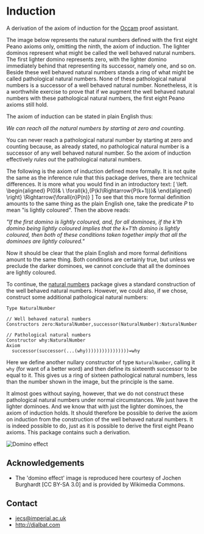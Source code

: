 # Induction

A derivation of the axiom of induction for the [Occam](http://djalbat.com/occam) proof assistant.

The image below represents the natural numbers defined with the first eight Peano axioms only, omitting the ninth, the axiom of induction. 
The lighter dominos represent what might be called the well behaved natural numbers. 
The first lighter domino represents zero, with the lighter domino immediately behind that representing its successor, namely one, and so on. 
Beside these well behaved natural numbers stands a ring of what might be called pathological natural numbers. 
None of these pathological natural numbers is a successor of a well behaved natural number. 
Nonetheless, it is a worthwhile exercise to prove that if we augment the well behaved natural numbers with these pathological natural numbers, the first eight Peano axioms still hold.

The axiom of induction can be stated in plain English thus:

*We can reach all the natural numbers by starting at zero and counting.*

You can never reach a pathological natural number by starting at zero and counting because, as already stated, no pathological natural number is a successor of any well behaved natural number. So the axiom of induction effectively *rules out* the pathological natural numbers. 

The following is the axiom of induction defined more formally. 
It is not quite the same as the inference rule that this package derives, there are technical differences. 
It is more what you would find in an introductory text:
\[
\left.
\begin{aligned}
   P(0)& \\
   \forall{k}\,(P(k)\Rightarrow{P(k+1))}&
\end{aligned}
\right\}
\Rightarrow{\forall{n}P(n)}
\]
To see that this more formal definition amounts to the same thing as the plain English one, take the predicate $P$ to mean "is lightly coloured". 
Then the above reads:

*"If the first domino is lightly coloured, and, for all dominoes, if the k'th domino being lightly coloured implies that the k+1'th domino is lightly coloured, then both of these conditions taken together imply that all the dominoes are lightly coloured."*

Now it should be clear that the plain English and more formal definitions amount to the same thing. Both conditions are certainly true, but unless we preclude the darker dominoes, we cannot conclude that all the dominoes are lightly coloured.

To continue, the [natural numbers](https://openmathematics.org/#natural-numbers) package gives a standard construction of the well behaved natural numbers. 
However, we could also, if we chose, construct some additional pathological natural numbers:
```
Type NaturalNumber

// Well behaved natural numbers
Constructors zero:NaturalNumber,successor(NaturalNumber):NaturalNumber 

// Pathological natural numbers
Constructor why:NaturalNumber
Axiom 
  successor(successor(...(why))))))))))))))))=why
```
Here we define another nullary constructor of type `NaturalNumber`, calling it `why` (for want of a better word) and then define its sixteenth successor to be equal to it. 
This gives us a ring of sixteen pathological natural numbers, less than the number shown in the image, but the principle is the same.

It almost goes without saying, however, that we do not construct these pathological natural numbers under normal circumstances. 
We just have the lighter dominoes. 
And we know that with just the lighter dominoes, the axiom of induction holds.
It should therefore be possible to derive the axiom on induction from the construction of the well behaved natural numbers. 
It is indeed possible to do, just as it is possible to derive the first eight Peano axioms. 
This package contains such a derivation.

<img class="domino-effect" src="https://upload.wikimedia.org/wikipedia/commons/7/79/Domino_effect_visualizing_exclusion_of_junk_term_by_induction_axiom.jpg" alt="Domino effect" />

## Acknowledgements

* The 'domino effect' image is reproduced here courtesy of Jochen Burghardt [CC BY-SA 3.0] and is provided by Wikimedia Commons.

## Contact

* jecs@imperial.ac.uk
* http://djalbat.com

